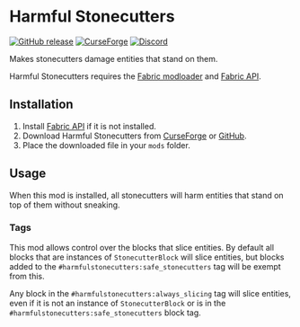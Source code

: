 # Harmful Stonecutters

[![GitHub release](https://img.shields.io/github/release/haykam821/Harmful-Stonecutters.svg?style=popout&label=github)](https://github.com/haykam821/Harmful-Stonecutters/releases/latest)
[![CurseForge](https://img.shields.io/static/v1?style=popout&label=curseforge&message=project&color=6441A4)](https://www.curseforge.com/minecraft/mc-mods/harmful-stonecutters)
[![Discord](https://img.shields.io/static/v1?style=popout&label=chat&message=discord&color=7289DA)](https://discord.gg/eXcffmW)

Makes stonecutters damage entities that stand on them.

Harmful Stonecutters requires the [Fabric modloader](https://fabricmc.net/use/) and [Fabric API](https://www.curseforge.com/minecraft/mc-mods/fabric-api).

## Installation

1. Install [Fabric API](https://www.curseforge.com/minecraft/mc-mods/fabric-api) if it is not installed.
2. Download Harmful Stonecutters from [CurseForge](https://www.curseforge.com/minecraft/mc-mods/harmful-stonecutters/files) or [GitHub](https://github.com/haykam821/Harmful-Stonecutters/releases).
3. Place the downloaded file in your `mods` folder.

## Usage

When this mod is installed, all stonecutters will harm entities that stand on top of them without sneaking.

### Tags

This mod allows control over the blocks that slice entities. By default all blocks that are instances of `StonecutterBlock` will slice entities, but blocks added to the `#harmfulstonecutters:safe_stonecutters` tag will be exempt from this.

Any block in the `#harmfulstonecutters:always_slicing` tag will slice entities, even if it is not an instance of `StonecutterBlock` or is in the `#harmfulstonecutters:safe_stonecutters` block tag.
